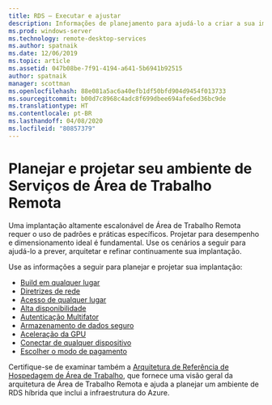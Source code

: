 ```yaml
---
title: RDS – Executar e ajustar
description: Informações de planejamento para ajudá-lo a criar a sua implantação de Área de Trabalho Remota.
ms.prod: windows-server
ms.technology: remote-desktop-services
ms.author: spatnaik
ms.date: 12/06/2019
ms.topic: article
ms.assetid: 047b08be-7f91-4194-a641-5b6941b92515
author: spatnaik
manager: scottman
ms.openlocfilehash: 88e081a5ac6a40efb1df50bfd904d9454f013733
ms.sourcegitcommit: b00d7c8968c4adc8f699dbee694afe6ed36bc9de
ms.translationtype: HT
ms.contentlocale: pt-BR
ms.lasthandoff: 04/08/2020
ms.locfileid: "80857379"
---
```

# <a name="plan-and-design-your-remote-desktop-services-environment"></a>Planejar e projetar seu ambiente de Serviços de Área de Trabalho Remota

Uma implantação altamente escalonável de Área de Trabalho Remota requer o uso de padrões e práticas específicos.
Projetar para desempenho e dimensionamento ideal é fundamental. Use os cenários a seguir para ajudá-lo a prever, arquitetar e refinar continuamente sua implantação.

Use as informações a seguir para planejar e projetar sua implantação:

- [Build em qualquer lugar](rds-plan-build-anywhere.md)
- [Diretrizes de rede](network-guidance.md)
- [Acesso de qualquer lugar](rds-plan-access-from-anywhere.md)
- [Alta disponibilidade](rds-plan-high-availability.md)
- [Autenticação Multifator](rds-plan-mfa.md)
- [Armazenamento de dados seguro](rds-plan-secure-data-storage.md)
- [Aceleração da GPU](rds-graphics-virtualization.md)
- [Conectar de qualquer dispositivo](rds-plan-connect-from-any-device.md)
- [Escolher o modo de pagamento](rds-plan-choose-how-you-pay.md)

Certifique-se de examinar também a [Arquitetura de Referência de Hospedagem de Área de Trabalho](desktop-hosting-reference-architecture.md), que fornece uma visão geral da arquitetura de Área de Trabalho Remota e ajuda a planejar um ambiente de RDS híbrida que inclui a infraestrutura do Azure.

